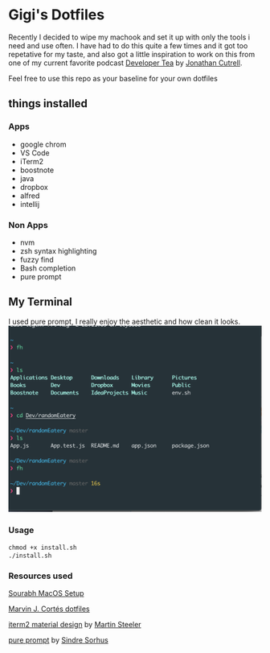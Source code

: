 # Gigi's Dotfiles

Recently I decided to wipe my machook and set it up with only the tools i need and use often.
I have had to do this quite a few times and it got too repetative for my taste, and also got a little inspiration to work on this from one of my current favorite podcast [Developer Tea](https://spec.fm/podcasts/developer-tea) by [Jonathan Cutrell](https://twitter.com/jcutrell).

Feel free to use this repo as your baseline for your own dotfiles

## things installed

### Apps
* google chrom
* VS Code
* iTerm2
* boostnote
* java
* dropbox
* alfred
* intellij

### Non Apps
* nvm
* zsh syntax highlighting
* fuzzy find
* Bash completion
* pure prompt


## My Terminal
I used pure prompt, I really enjoy the aesthetic and how clean it looks.
![terminal](img/terminal.png)

### Usage
```
chmod +x install.sh
./install.sh
```

### Resources used
[Sourabh MacOS Setup](https://sourabhbajaj.com/mac-setup/)

[Marvin J. Cortés dotfiles](https://github.com/mcortes19/dotfiles)

[iterm2 material design](https://github.com/MartinSeeler/iterm2-material-design) by [Martin Steeler](https://github.com/MartinSeeler)

[pure prompt](https://github.com/sindresorhus/pure) by [Sindre Sorhus](https://github.com/sindresorhus)
